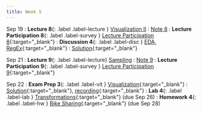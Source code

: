 ```yaml
---
title: Week 5
---
```


Sep 19
: **Lecture 8**{: .label .label-lecture } [Visualization II](lecture/lec08)
    : [Note 8](https://ds100.org/course-notes/visualization_2/visualization_2.html)
: **Lecture Participation 8**{: .label .label-survey } [Lecture Participation 8](https://app.sli.do/event/42VmJQGqWiBckkwucLrEPz/embed/polls/ecb6280c-bad8-4f33-a27c-9b290e2a3fd7){:target="\_blank"}
: **Discussion 4**{: .label .label-disc } [EDA, RegEx](https://drive.google.com/file/d/1fHRf9yWtCvnFxdyKSaVdu7bmjtp3hl51/view?usp=sharing){:target="\_blank"}
    : [Solution](https://drive.google.com/file/d/1QNQVH4miXIKUH7HQ2BUe4j6YInDvD6Cr/view?usp=sharing){:target="\_blank"}

Sep 21
: **Lecture 9**{: .label .label-lecture} [Sampling](lecture/lec09)
    : [Note 9](https://ds100.org/course-notes/sampling/sampling.html)
: **Lecture Participation 9**{: .label .label-survey } [Lecture Participation 9](https://app.sli.do/event/rQejYaK3Q7G16jR2a5uXqE/embed/polls/02380580-69da-4afa-af0d-f408c8a67204){:target="_blank"}

Sep 22
: **Exam Prep 3**{: .label .label-vit } [Visualization](https://drive.google.com/file/d/1cLd-jts3PrfdedO2pStH2SYOPlfE_DFj/view?usp=sharing){:target="_blank"}
    : [Solution](https://drive.google.com/file/d/1a7qhYVaTsQLraYMsxDSQ71TbJX0cmaJv/view?usp=sharing){:target="_blank"}, [recording](https://youtu.be/hvmK_0vdsCo){:target="_blank"}
: **Lab 4**{: .label .label-lab } [Transformations](https://data100.datahub.berkeley.edu/hub/user-redirect/git-pull?repo=https%3A%2F%2Fgithub.com%2FDS-100%2Ffa23-student&urlpath=lab%2Ftree%2Ffa23-student%2Flab%2Flab04%2Flab04.ipynb&branch=main){:target="_blank"} (due Sep 26)
: **Homework 4**{: .label .label-hw } [Bike Sharing](https://data100.datahub.berkeley.edu/hub/user-redirect/git-pull?repo=https%3A%2F%2Fgithub.com%2FDS-100%2Ffa23-student&urlpath=lab%2Ftree%2Ffa23-student%2Fhw%2Fhw04%2Fhw04.ipynb&branch=main){:target="_blank"} (due Sep 28)
